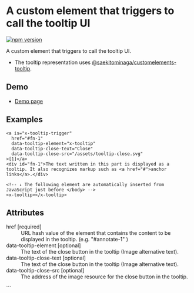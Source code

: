# A custom element that triggers to call the tooltip UI

[![npm version](https://badge.fury.io/js/%40saekitominaga%2Fcustomelements-tooltip-trigger.svg)](https://badge.fury.io/js/%40saekitominaga%2Fcustomelements-tooltip-trigger)

A custom element that triggers to call the tooltip UI.

- The tooltip representation uses [@saekitominaga/customelements-tooltip](https://www.npmjs.com/package/@saekitominaga/customelements-tooltip).

## Demo

- [Demo page](https://saekitominaga.github.io/customelements-tooltip-trigger/demo.html)

## Examples

```
<a is="x-tooltip-trigger"
  href="#fn-1"
  data-tooltip-element="x-tooltip"
  data-tooltip-close-text="Close"
  data-tooltip-close-src="/assets/tooltip-close.svg"
>[1]</a>
<div id="fn-1">The text written in this part is displayed as a tooltip. It also recognizes markup such as <a href="#">anchor links</a>.</div>

<!-- ↓ The following element are automatically inserted from JavaScript just before </body> -->
<x-tooltip></x-tooltip>
```

## Attributes

<dl>
<dt>href [required]</dt>
<dd>URL hash value of the element that contains the content to be displayed in the tooltip. (e.g. "#annotate-1" )</dd>
<dt>data-tooltip-element [optional]</dt>
<dd>The text of the close button in the tooltip (Image alternative text).</dd>
<dt>data-tooltip-close-text [optional]</dt>
<dd>The text of the close button in the tooltip (Image alternative text).</dd>
<dt>data-tooltip-close-src [optional]</dt>
<dd>The address of the image resource for the close button in the tooltip.</dd>
</dl>
```
